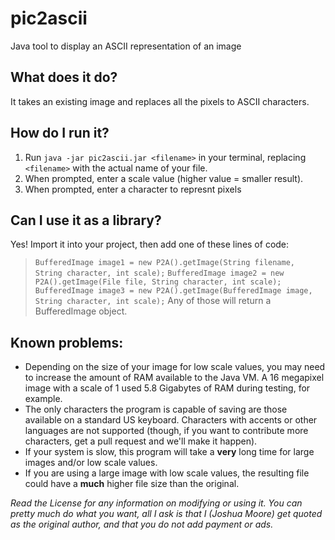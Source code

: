 # pic2ascii
Java tool to display an ASCII representation of an image

## What does it do?
It takes an existing image and replaces all the pixels to ASCII characters.

## How do I run it?
1. Run `java -jar pic2ascii.jar <filename>` in your terminal, replacing `<filename>` with the actual name of your file.
2. When prompted, enter a scale value (higher value = smaller result).
3. When prompted, enter a character to represnt pixels

## Can I use it as a library?
Yes! Import it into your project, then add one of these lines of code:
>`BufferedImage image1 = new P2A().getImage(String filename, String character, int scale);`
>`BufferedImage image2 = new P2A().getImage(File file, String character, int scale);`
>`BufferedImage image3 = new P2A().getImage(BufferedImage image, String character, int scale);`
Any of those will return a BufferedImage object.

## Known problems:
- Depending on the size of your image for low scale values, you may need to increase the amount of RAM available to the Java VM. A 16 megapixel image with a scale of 1 used 5.8 Gigabytes of RAM during testing, for example.
- The only characters the program is capable of saving are those available on a standard US keyboard. Characters with accents or other languages are not supported (though, if you want to contribute more characters, get a pull request and we'll make it happen).
- If your system is slow, this program will take a **very** long time for large images and/or low scale values.
- If you are using a large image with low scale values, the resulting file could have a **much** higher file size than the original.

*Read the License for any information on modifying or using it. You can pretty much do what you want, all I ask is that I (Joshua Moore) get quoted as the original author, and that you do not add payment or ads.*
